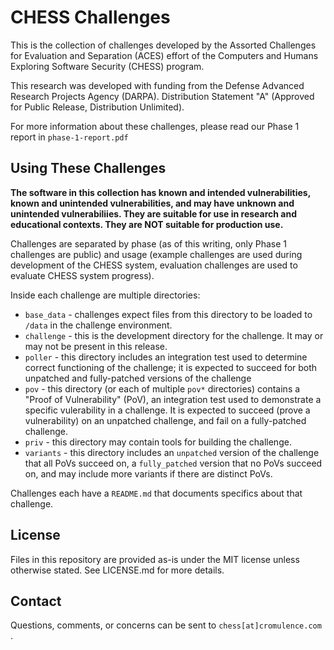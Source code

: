 # CHESS Challenges

This is the collection of challenges developed by the
Assorted Challenges for Evaluation and Separation (ACES) effort of the
Computers and Humans Exploring Software Security (CHESS) program.

This research was developed with funding from the
Defense Advanced Research Projects Agency (DARPA).
Distribution Statement "A" (Approved for Public Release, Distribution Unlimited).

For more information about these challenges, please read our Phase 1 report
in `phase-1-report.pdf`

## Using These Challenges

**The software in this collection has known and intended vulnerabilities,
known and unintended vulnerabilities, and may have unknown and unintended
vulnerabiliies. They are suitable for use in research and educational contexts.
They are NOT suitable for production use.**

Challenges are separated by phase (as of this writing, only Phase 1 challenges
are public) and usage (example challenges are used during development of the
CHESS system, evaluation challenges are used to evaluate CHESS system progress).

Inside each challenge are multiple directories:

* `base_data` - challenges expect files from this directory to be loaded to
  `/data` in the challenge environment.
* `challenge` - this is the development directory for the challenge. It may or
  may not be present in this release.
* `poller` - this directory includes an integration test used to determine
  correct functioning of the challenge; it is expected to succeed for both
  unpatched and fully-patched versions of the challenge
* `pov` - this directory (or each of multiple `pov*` directories) contains a
  "Proof of Vulnerability" (PoV),
  an integration test used to demonstrate a specific vulerability in a
  challenge. It is expected to succeed (prove a vulnerability) on an unpatched
  challenge, and fail on a fully-patched challenge.
* `priv` - this directory may contain tools for building the challenge.
* `variants` - this directory includes an `unpatched` version of the challenge
  that all PoVs succeed on,
  a `fully_patched` version that no PoVs succeed on, and may include more
  variants if there are distinct PoVs.
  
Challenges each have a `README.md` that documents specifics about that
challenge. 

## License

Files in this repository are provided as-is under the MIT license unless
otherwise stated. See LICENSE.md for more details.

## Contact

Questions, comments, or concerns can be sent to `chess[at]cromulence.com` .

